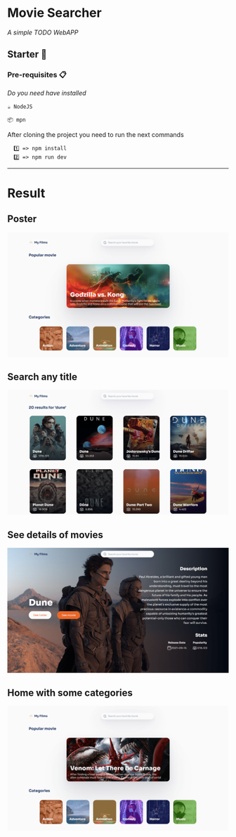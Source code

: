 # Movie Searcher

_A simple TODO WebAPP_

## Starter 🚀

### Pre-requisites 📋

_Do you need have installed_

```
☕ NodeJS
```

```
📦 mpn
```

After cloning the project you need to run the next commands

```
  1️⃣ => npm install
  2️⃣ => npm run dev
```

---

# Result

## Poster

<img src="https://github.com/ItsMeLeonardo/portfolio/blob/master/public/images/png/my-films-poster.png?raw=true" alt="TODO Poster result">

## Search any title

<img src="https://github.com/ItsMeLeonardo/portfolio/blob/master/public/images/png/my-films-2.png?raw=true" alt="TODO app result">

## See details of movies

<img src="https://github.com/ItsMeLeonardo/portfolio/blob/master/public/images/png/my-films-3.png?raw=true" alt="TODO app result">

## Home with some categories

<img src="https://github.com/ItsMeLeonardo/portfolio/blob/master/public/images/png/my-films-4.png?raw=true" alt="TODO app result">
